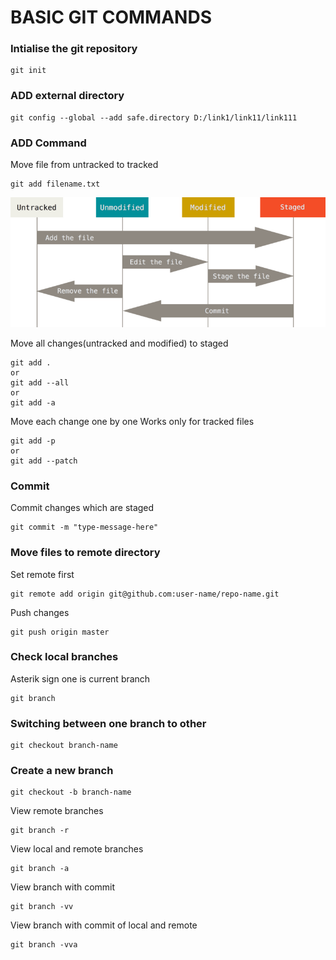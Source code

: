 # BASIC GIT COMMANDS

### Intialise the git repository
```
git init
```


### ADD external directory
```
git config --global --add safe.directory D:/link1/link11/link111
```

### ADD Command

Move file from untracked to tracked
```
git add filename.txt
```


![image-1](slaGB-1.png)













Move all changes(untracked and modified) to staged

```
git add .
or
git add --all
or 
git add -a
```

Move each change one by one
Works only for tracked files
```
git add -p
or
git add --patch
```
### Commit
Commit changes which are staged
```
git commit -m "type-message-here"
```

### Move files to remote directory

Set remote first
```
git remote add origin git@github.com:user-name/repo-name.git
```

Push changes
```
git push origin master
```


### Check local branches
Asterik sign one is current branch
```
git branch
```

### Switching between one branch to other

```
git checkout branch-name
```

### Create a new branch
```
git checkout -b branch-name
```

View remote branches

```
git branch -r
```

View local and remote branches

```
git branch -a
```

View branch with commit

```
git branch -vv
```

View branch with commit of local and remote

```
git branch -vva
```

